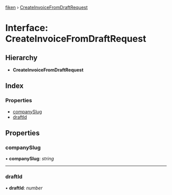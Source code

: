[fiken](../README.md) › [CreateInvoiceFromDraftRequest](createinvoicefromdraftrequest.md)

# Interface: CreateInvoiceFromDraftRequest

## Hierarchy

* **CreateInvoiceFromDraftRequest**

## Index

### Properties

* [companySlug](createinvoicefromdraftrequest.md#companyslug)
* [draftId](createinvoicefromdraftrequest.md#draftid)

## Properties

###  companySlug

• **companySlug**: *string*

___

###  draftId

• **draftId**: *number*
